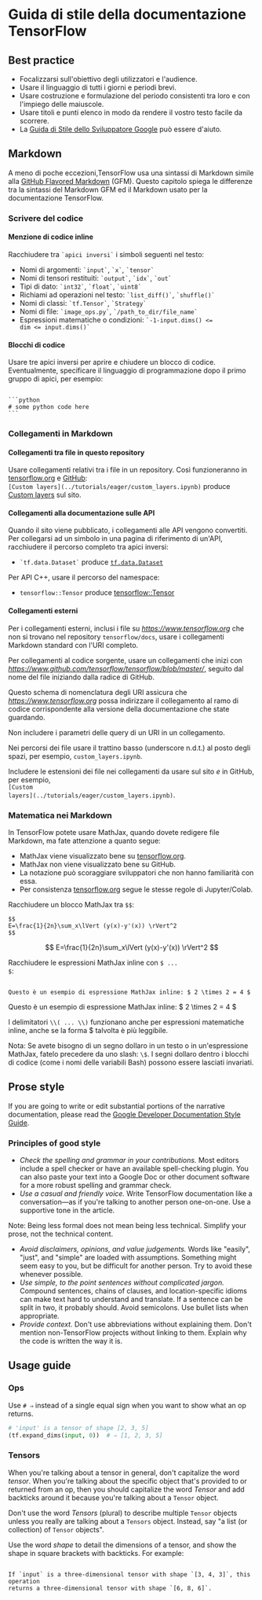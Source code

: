 # Guida di stile della documentazione TensorFlow

## Best practice

*   Focalizzarsi sull'obiettivo degli utilizzatori e l'audience.
*   Usare il linguaggio di tutti i giorni e periodi brevi.
*   Usare costruzione e formulazione del periodo consistenti tra loro e con l'impiego delle maiuscole.
*   Usare titoli e punti elenco in modo da rendere il vostro testo facile da scorrere.
*   La
    [Guida di Stile dello Sviluppatore Google](https://developers.google.com/style/highlights)
    può essere d'aiuto.

## Markdown

A meno di poche eccezioni,TensorFlow usa una sintassi di Markdown simile alla
[GitHub Flavored Markdown](https://guides.github.com/features/mastering-markdown/)
(GFM). Questo capitolo spiega le differenze tra la sintassi del Markdown GFM ed il 
Markdown usato per la documentazione TensorFlow.


### Scrivere del codice

#### Menzione di codice inline

Racchiudere tra <code>&#96;apici inversi&#96;</code> i simboli seguenti nel testo:

*   Nomi di argomenti: <code>&#96;input&#96;</code>, <code>&#96;x&#96;</code>,
    <code>&#96;tensor&#96;</code>
*   Nomi di tensori restituiti: <code>&#96;output&#96;</code>,
    <code>&#96;idx&#96;</code>, <code>&#96;out&#96;</code>
*   Tipi di dato: <code>&#96;int32&#96;</code>, <code>&#96;float&#96;</code>,
    <code>&#96;uint8&#96;</code>
*   Richiami ad operazioni nel testo: <code>&#96;list_diff()&#96;</code>,
    <code>&#96;shuffle()&#96;</code>
*   Nomi di classi: <code>&#96;tf.Tensor&#96;</code>, <code>&#96;Strategy&#96;</code>
*   Nomi di file: <code>&#96;image_ops.py&#96;</code>,
    <code>&#96;/path_to_dir/file_name&#96;</code>
*   Espressioni matematiche o condizioni: <code>&#96;-1-input.dims() &lt;= dim &lt;=
    input.dims()&#96;</code>

#### Blocchi di codice

Usare tre apici inversi per aprire e chiudere un blocco di codice. Eventualmente, specificare il linguaggio 
di programmazione dopo il primo gruppo di apici, per esempio:
<pre><code>
&#96;&#96;&#96;python
&#35; some python code here
&#96;&#96;&#96;
</code></pre>

### Collegamenti in Markdown

#### Collegamenti tra file in questo repository

Usare collegamenti relativi tra i file in un repository. Così funzioneranno in
[tensorflow.org](https://www.tensorflow.org) e
[GitHub](https://github.com/tensorflow/docs/tree/master/site/en):<br/>
<code>\[Custom layers\]\(../tutorials/eager/custom_layers.ipynb\)</code> produce
[Custom layers](https://www.tensorflow.org/tutorials/eager/custom_layers) sul sito.

#### Collegamenti alla documentazione sulle API

Quando il sito viene pubblicato, i collegamenti alle API vengono convertiti. Per collegarsi ad un simbolo 
in una pagina di riferimento di un'API, racchiudere il percorso completo tra apici inversi:

*   <code>&#96;tf.data.Dataset&#96;</code> produce
    [`tf.data.Dataset`](https://www.tensorflow.org/api_docs/python/tf/data/Dataset)

Per API C++, usare il percorso del namespace:

*   `tensorflow::Tensor` produce
    [tensorflow::Tensor](https://www.tensorflow.org/api_docs/cc/class/tensorflow/tensor)

#### Collegamenti esterni

Per i collegamenti esterni, inclusi i file su <var>https://www.tensorflow.org</var>
che non si trovano nel repository `tensorflow/docs`, usare i collegamenti Markdown standard
con l'URI completo.

Per collegamenti al codice sorgente, usare un collegamenti che inizi con
<var>https://www.github.com/tensorflow/tensorflow/blob/master/</var>, seguito 
dal nome del file iniziando dalla radice di GitHub.

Questo schema di nomenclatura degli URI assicura che <var>https://www.tensorflow.org</var> possa
indirizzare il collegamento al ramo di codice corrispondente alla versione della
documentazione che state guardando.

Non includere i parametri delle query di un URI in un collegamento.

Nei percorsi dei file usare il trattino basso (underscore n.d.t.) al posto degli spazi, per esempio, `custom_layers.ipynb`.

Includere le estensioni dei file nei collegamenti da usare sul sito *e* in GitHub, per esempio,<br/>
<code>\[Custom layers\]\(../tutorials/eager/custom_layers.ipynb\)</code>.

### Matematica nei Markdown

In TensorFlow potete usare MathJax, quando dovete redigere file Markdown, ma fate attenzione a quanto segue:

*   MathJax viene visualizzato bene su [tensorflow.org](https://www.tensorflow.org).
*   MathJax non viene visualizzato bene su GitHub.
*   La notazione può scoraggiare sviluppatori che non hanno familiarità con essa.
*   Per consistenza [tensorflow.org](https://www.tensorflow.org) segue le stesse
    regole di Jupyter/Colab.

Racchiudere un blocco MathJax tra <code>&#36;&#36;</code>:

<pre><code>&#36;&#36;
E=\frac{1}{2n}\sum_x\lVert (y(x)-y'(x)) \rVert^2
&#36;&#36;</code></pre>

$$
E=\frac{1}{2n}\sum_x\lVert (y(x)-y'(x)) \rVert^2
$$

Racchiudere le espressioni MathJax inline con <code>&#36; ... &#36;</code>:

<pre><code>
Questo è un esempio di espressione MathJax inline: &#36; 2 \times 2 = 4 &#36;
</code></pre>

Questo è un esempio di espressione MathJax inline: $ 2 \times 2 = 4 $

I delimitatori <code>&#92;&#92;( ... &#92;&#92;)</code> funzionano anche per espressioni matematiche inline,
anche se la forma \$ talvolta è più leggibile.

Nota: Se avete bisogno di un segno dollaro in un testo o in un'espressione MathJax, fatelo precedere
da uno slash: `\$`. I segni dollaro dentro i blocchi di codice (come i nomi delle variabili Bash)
possono essere lasciati invariati.


## Prose style

If you are going to write or edit substantial portions of the narrative
documentation, please read the
[Google Developer Documentation Style Guide](https://developers.google.com/style/highlights).

### Principles of good style

*   *Check the spelling and grammar in your contributions.* Most editors
    include a spell checker or have an available spell-checking plugin. You can
    also paste your text into a Google Doc or other document software for a more
    robust spelling and grammar check.
*   *Use a casual and friendly voice.* Write TensorFlow documentation like a
    conversation—as if you're talking to another person one-on-one. Use a
    supportive tone in the article.

Note: Being less formal does not mean being less technical. Simplify your prose,
not the technical content.

*   *Avoid disclaimers, opinions, and value judgements.* Words like "easily",
    "just", and "simple" are loaded with assumptions. Something might seem easy
    to you, but be difficult for another person. Try to avoid these whenever
    possible.
*   *Use simple, to the point sentences without complicated jargon.* Compound
    sentences, chains of clauses, and location-specific idioms can make text
    hard to understand and translate. If a sentence can be split in two, it
    probably should. Avoid semicolons. Use bullet lists when appropriate.
*   *Provide context.* Don't use abbreviations without explaining them. Don't
    mention non-TensorFlow projects without linking to them. Explain why the
    code is written the way it is.

## Usage guide

### Ops

Use `# ⇒` instead of a single equal sign when you want to show what an op
returns.

```python
# 'input' is a tensor of shape [2, 3, 5] 
(tf.expand_dims(input, 0))  # ⇒ [1, 2, 3, 5]
```

### Tensors

When you're talking about a tensor in general, don't capitalize the word
*tensor*. When you're talking about the specific object that's provided to or
returned from an op, then you should capitalize the word *Tensor* and add
backticks around it because you're talking about a `Tensor` object.

Don't use the word *Tensors* (plural) to describe multiple `Tensor` objects
unless you really are talking about a `Tensors` object. Instead, say "a list (or
collection) of `Tensor` objects".

Use the word *shape* to detail the dimensions of a tensor, and show the shape in
square brackets with backticks. For example:

<pre><code>
If `input` is a three-dimensional tensor with shape `[3, 4, 3]`, this operation
returns a three-dimensional tensor with shape `[6, 8, 6]`.
</code></pre>
